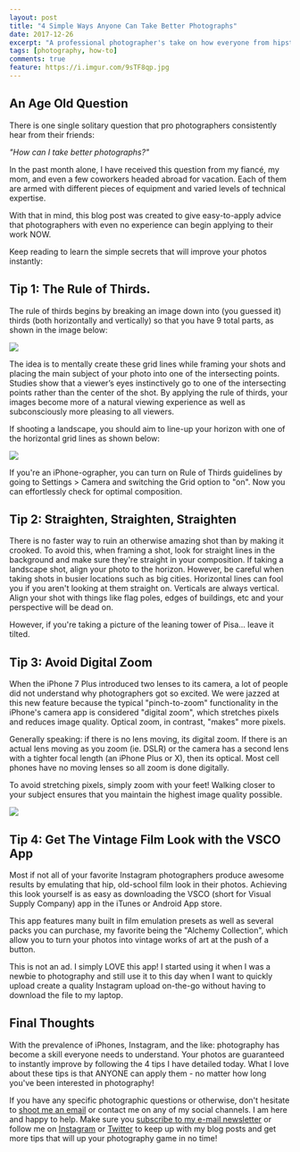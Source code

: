 ```yaml
---
layout: post
title: "4 Simple Ways Anyone Can Take Better Photographs"
date: 2017-12-26
excerpt: "A professional photographer's take on how everyone from hipster iPhone-ographers to parents with DSLRs can up their photography skills - no technical knowledge required. "
tags: [photography, how-to]
comments: true
feature: https://i.imgur.com/9sTF8qp.jpg
---
```


<h2>An Age Old Question</h2>

There is one single solitary question that pro photographers consistently hear from their friends:

<em>"How can I take better photographs?" </em>

In the past month alone, I have received this question from my fiancé, my mom, and even a few coworkers headed abroad for vacation. Each of them are armed with different pieces of equipment and varied levels of technical expertise.  

With that in mind, this blog post was created to  give easy-to-apply advice that photographers with even no experience can begin applying to their work NOW. 

Keep reading to learn the simple secrets that will improve your photos instantly: 


<h2>Tip 1: The Rule of Thirds.</h2> 

The rule of thirds begins by breaking an image down into (you guessed it) thirds (both horizontally and vertically) so that you have 9 total parts, as shown in the image below: 

<img src="https://i.imgur.com/KBoggHh.jpg">

The idea is to mentally create these grid lines while framing your shots and placing the main subject of your photo into one of the intersecting points. Studies show that a viewer’s eyes instinctively go to one of the intersecting points rather than the center of the shot. By applying the rule of thirds, your images become more of a natural viewing experience as well as subconsciously more pleasing to all viewers.

If shooting a landscape, you should aim to line-up your horizon with one of the horizontal grid lines as shown below: 

<img src="http://www.dslrvideocollege.com/wp-content/uploads/2014/04/horizongood.jpg">


If you're an iPhone-ographer, you can turn on Rule of Thirds guidelines by going to Settings > Camera and switching the Grid option to "on". Now you can effortlessly check for optimal composition. 

<h2>Tip 2: Straighten, Straighten, Straighten</h2>

There is no faster way to ruin an otherwise amazing shot than by making it crooked. To avoid this, when framing a shot, look for straight lines in the background and make sure they're straight in your composition. If taking a landscape shot, align your photo to the horizon. However, be careful when taking shots in busier locations such as big cities. Horizontal lines can fool you if you aren't looking at them straight on. Verticals are always vertical. Align your shot with things like flag poles, edges of buildings, etc and your perspective will be dead on. 

However, if you're taking a picture of the leaning tower of Pisa... leave it tilted.


<h2>Tip 3: Avoid Digital Zoom</h2>
When the iPhone 7 Plus introduced two lenses to its camera, a lot of people did not understand why photographers got so excited. We were jazzed at this new feature because the typical "pinch-to-zoom" functionality in the iPhone's camera app is considered "digital zoom", which stretches pixels and reduces image quality. Optical zoom, in contrast, "makes" more pixels.

Generally speaking: if there is no lens moving, its digital zoom. If there is an actual lens moving as you zoom (ie. DSLR) or the camera has a second lens with a tighter focal length (an iPhone Plus or X), then its optical. Most cell phones have no moving lenses so all zoom is done digitally.

To avoid stretching pixels, simply zoom with your feet! Walking closer to your subject ensures that you maintain the highest image quality possible.



<img src="https://i.imgur.com/Yt5AB3F.jpg">
<h2>Tip 4: Get The Vintage Film Look with the VSCO App</h2>
Most if not all of your favorite Instagram photographers produce awesome results by emulating that hip, old-school film look in their photos. Achieving this look yourself is as easy as downloading the VSCO (short for Visual Supply Company) app in the iTunes or Android App store. 

This app features many built in film emulation presets as well as several packs you can purchase, my favorite being the "Alchemy Collection", which allow you to turn your photos into vintage works of art at the push of a button.

This is not an ad. I simply LOVE this app! I started using it when I was a newbie to photography and still use it to this day when I want to quickly upload create a quality Instagram upload on-the-go without having to download the file to my laptop.

<h2>Final Thoughts</h2>
With the prevalence of iPhones, Instagram, and the like: photography has become a skill everyone needs to understand. Your photos are guaranteed to instantly improve by following the 4 tips I have detailed today. What I love about these tips is that ANYONE can apply them - no matter how long you've been interested in photography!  

If you have any specific photographic questions or otherwise, don't hesitate to <a href="mailto:luisrochadev@gmail.com" target="_blank">shoot me an email</a> or contact me on any of my social channels. I am here and happy to help.  Make sure you <a href="#mc_embed_signup" target="_blank">subscribe to my e-mail newsletter</a> or follow me on <a href="https://www.instagram.com/luisrochadev/" target="_blank">Instagram</a> or <a href="https://twitter.com/luisrochadev" target="_blank">Twitter</a> to keep up with my blog posts and get more tips that will up your photography game in no time! 
